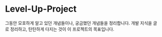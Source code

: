 # Level-Up-Project
그동안 모호하게 알고 있던 개념들이나, 궁금했던 개념들을 정리합니다. 
개발 지식을 글로 정리하고, 탄탄하게 다지는 것이 이 프로젝트의 목표입니다.
